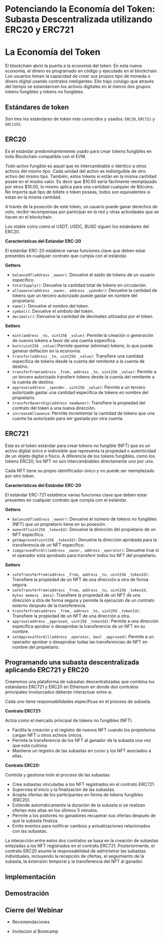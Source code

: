 # Potenciando la Economía del Token: Subasta Descentralizada utilizando  ERC20 y  ERC721 

# La Economía del Token

El blockchain abrió la puerta a la economía del token. En esta nueva economía, el dinero es programado en código y ejecutado en el blockchain. Los usuarios tienen la capacidad de crear sus propios tipo de moneda o dinero digital usando contratos inteligentes. Ello trajo consigo que através del tiempo se estandaricen los activos digitales en al menos dos grupos: tokens fungibles y tokens no fungibles.

## Estándares de token

Son tres los estándares de token más conocidos y usados: `ERC20`, `ERC721` y `ERC1155`.



## ERC20

Es el estándar predominantemente usado para crear tokens fungibles en todo Blockchain compatible con el EVM.

Todo activo fungible es aquel que es intercambiable o idéntico a otros activos del mismo tipo. Cada unidad del activo es indistiguible de otro activo del mismo tipo. También, estos tokens si están en la misma cantidad posee en el mismo valor. Es decir que $10.00 sería fácilmente reemplazado por otros $10.00, lo mismo aplica para una cantidad cualquier de Bitcoins. No importa qué tipo de billete o token poseas, todos son equivalentes si estan en la misma cantidad.

A través de la poseción de este token, un usuario puede ganar derechos de voto, recibir recompensas por participar en la red y otras actividades que se hacen en el blockchain.

Los stable coins como el USDT, USDC, BUSD siguen los estándares del ERC20.

**Características del Estándar ERC-20**

El estándar ERC-20 establece varias funciones clave que deben estar presentes en cualquier contrato que cumpla con el estándar.

**Getters**



- `balanceOf(address _owner)`: Devuelve el saldo de tokens de un usuario específico.
- `totalSupply()`: Devuelve la cantidad total de tokens en circulación.
- `allowance(address _owner, address _spender)`: Devuelve la cantidad de tokens que un tercero autorizado puede gastar en nombre del propietario.
- `name()`: Devuelve el nombre del token.
- `symbol()`: Devuelve el símbolo del token.
- `decimals()`: Devuelve la cantidad de decimales utilizados por el token.

**Setters**



- `mint(address _to, uint256 _value)`: Permite la creación o generación de nuevos tokens a favor de una cuenta específica.
- `burn(uint256 _value)`:Permite quemar (eliminar) tokens, lo que puede generar deflación en la economía.
- `transfer(address _to, uint256 _value)`: Transfiere una cantidad específica de tokens desde la cuenta del remitente a la cuenta de destino.
- `transferFrom(address _from, address _to, uint256 _value)`: Permite a un tercero autorizado transferir tokens desde la cuenta del remitente a la cuenta de destino.
- `approve(address _spender, uint256 _value)`: Permite a un tercero autorizado gastar una cantidad específica de tokens en nombre del propietario.
- `transferOwnership(address newOwner)`: Transfiere la propiedad del contrato del token a una nueva dirección.
- `increaseAllowance`: Permite incrementar la cantidad de tokens que una cuenta ha autorizado para ser gastada por otra cuenta.

## ERC721

Este es el token estándar para crear tokens no fungible (NFT) que es un activo digital único e indivisible que representa la propiedad o autenticidad de un objeto digital o físico. A diferencia de los tokens fungibles, como los tokens ERC20, los NFT no son intercambiables directamente uno por uno. 

Cada NFT tiene su propio identificador único y no puede ser reemplazado por otro token.

**Características del Estándar ERC-20**

El estándar ERC-721 establece varias funciones clave que deben estar presentes en cualquier contrato que cumpla con el estándar.

**Getters**

- `balanceOf(address _owner)`: Devuelve el número de tokens no fungibles (NFT) que un propietario tiene en su posesión.
- `ownerOf(uint256 _tokenId)`: Devuelve la dirección del propietario de un NFT específico.
- `getApproved(uint256 _tokenId)`: Devuelve la dirección aprobada para la transferencia de un NFT específico.
- `isApprovedForAll(address _owner, address _operator)`: Devuelve true si el operador está aprobado para transferir todos los NFT del propietario.

**Setters**

- `safeTransferFrom(address _from, address _to, uint256 _tokenId)`: Transfiere la propiedad de un NFT de una dirección a otra de forma segura.
- `safeTransferFrom(address _from, address _to, uint256 _tokenId, bytes memory _data)`: Transfiere la propiedad de un NFT de una dirección a otra de forma segura y permite la ejecución de un contrato externo después de la transferencia.
- `transferFrom(address _from, address _to, uint256 _tokenId)`: Transfiere la propiedad de un NFT de una dirección a otra.
- `approve(address _approved, uint256 _tokenId)`: Permite a una dirección específica aprobar o desaprobar la transferencia de un NFT en su nombre.
- `setApprovalForAll(address _operator, bool _approved)`: Permite a un operador aprobar o desaprobar todas las transferencias de NFT en nombre del propietario.

## Programando una subasta descentralizada aplicando ERC721 y ERC20

 Crearemos una plataforma de subastas descentralizadas que combina los estándares ERC721 y ERC20 en Ethereum en donde dos contratos principales involucrados deberán interactuar entre si. 

Cada uno tiene responsabilidades específicas en el proceso de subasta. 

**Contrato ERC721:**

Actúa como el mercado principal de tokens no fungibles (NFT).

- Facilita la creación y el registro de nuevos NFT cuando los propietarios cargan NFT u otros activos únicos.
- Permite la transferencia de los NFT al ganador de la subasta una vez que esta culmina.
- Mantiene un registro de las subastas en curso y los NFT asociados a ellas.

**Contrato ERC20:**

Controla y gestiona todo el proceso de las subastas 

- Crea subastas vinculadas a los NFT registrados en el contrato ERC721.
- Supervisa el inicio y la finalización de las subastas.
- Acepta ofertas de los participantes en forma de tokens fungibles (ERC20).
- Extiende automáticamente la duración de la subasta si se realizan ofertas más altas en los últimos 5 minutos.
- Permite a los postores no ganadores recuperar sus ofertas después de que la subasta finaliza.
- Emite eventos para notificar cambios y actualizaciones relacionados con las subastas.

La interacción entre estos dos contratos se basa en la creación de subastas enlazadas a los NFT registrados en el contrato ERC721. Posteriormente, el contrato ERC20 asume la responsabilidad de administrar las subastas individuales, incluyendo la recepción de ofertas, el seguimiento de la subasta, la extensión temporal y la transferencia del NFT al ganador.

## Implementación

## Demostración 

## Cierre del Webinar 

- Recomendaciones 

- Invitacion al Bootcamp

